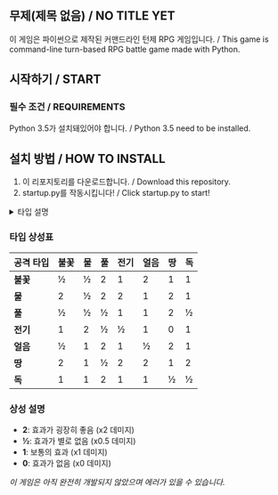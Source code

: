 ## **무제(제목 없음) / NO TITLE YET**

이 게임은 파이썬으로 제작된 커맨드라인 턴제 RPG 게임입니다. / This game is command-line turn-based RPG battle game made with Python.

## **시작하기 / START**
### 필수 조건 / REQUIREMENTS
  Python 3.5가 설치돼있어야 합니다. / Python 3.5 need to be installed.

## **설치 방법 / HOW TO INSTALL**
  1. 이 리포지토리를 다운로드합니다. / Download this repository.
  2. startup.py를 작동시킵니다! / Click startup.py to start!

<details>
  <summary>타입 설명</summary>
  <ul>
    
    불(Fire): 강력한 공격 마법으로 적을 태우거나 폭발을 일으킴.
    
    물(Water): 회복이나 적을 약화시키는 마법, 물리적인 장애물을 극복하는 데 사용.
    
    바람(Wind): 속도와 민첩성을 높이거나 바람을 이용한 공격.
    
    땅(Earth): 방어력을 강화하거나 지형을 이용한 공격/방어.
    
    독(Poison): 지속적인 데미지를 가하거나 적을 취약하게 만든다.
    
  </ul>
</details>


### **타입 상성표**

| 공격 타입  | 불꽃  | 물    | 풀    | 전기  | 얼음  | 땅    | 독    |
|------------|-------|-------|-------|-------|-------|-------|-------|
| **불꽃**   | ½     | ½     | 2     | 1     | 2     | 1     | 1     |
| **물**     | 2     | ½     | 2     | 2     | 1     | 2     | 1     |
| **풀**     | ½     | ½     | ½     | 1     | 1     | 2     | ½     |
| **전기**   | 1     | 2     | ½     | ½     | 1     | 0     | 1     |
| **얼음**   | ½     | 1     | 2     | 1     | ½     | 2     | 1     |
| **땅**     | 2     | 1     | ½     | 2     | 2     | 1     | 2     |
| **독**     | 1     | 1     | 2     | 1     | 1     | ½     | ½     |

### 상성 설명
- **2**: 효과가 굉장히 좋음 (x2 데미지)
- **½**: 효과가 별로 없음 (x0.5 데미지)
- **1**: 보통의 효과 (x1 데미지)
- **0**: 효과가 없음 (x0 데미지)


*이 게임은 아직 완전히 개발되지 않았으며 에러가 있을 수 있습니다.*
